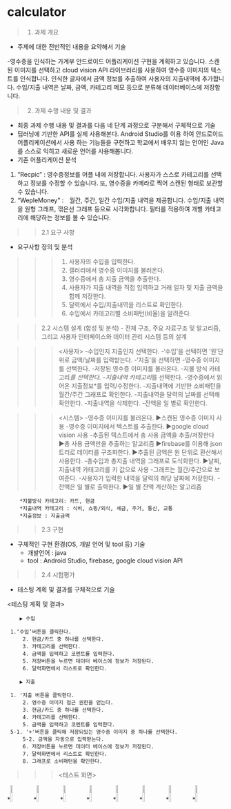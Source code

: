 
# calculator
<html></html>

>1. 과제 개요
  - 주제에 대한 전반적인 내용을 요약해서 기술
 
-영수증을 인식하는 가계부 안드로이드 어플리케이션 구현을 계획하고 있습니다. 스캔된 이미지를 선택하고 cloud vision API 라이브러리를 사용하여 영수증 이미지의 텍스트를 인식합니다. 인식한 글자에서 금액 정보를 추출하여 사용자의 지출내역에 추가합니다. 수입/지출 내역은 날짜, 금액, 카테고리 메모 등으로 분류해 데이터베이스에 저장합니다.


>2. 과제 수행 내용 및 결과
  - 최종 과제 수행 내용 및 결과를 다음 네 단계 과정으로 구분해서 구체적으로 기술
- 딥러닝에 기반한 API를 실제 사용해본다. Android Studio를 이용 하여 안드로이드 어플리케이션에서 사용    하는 기능들을 구현하고 학교에서 배우지 않는 언어인 Java를 스스로 익히고 새로운 언어를 사용해봅니다.
- 기존 어플리케이션 분석
1. “Recpic” : 영수증정보를 어플 내에 저장합니다. 사용자가 스스로 카테고리를 선택하고 정보를 수정할 수 있습니다. 또, 영수증을 카메라로 찍어 스캔된 형태로 보관할 수 있습니다.
2. “WepleMoney” :　월간, 주간, 일간 수입/지출 내역을 제공합니다. 수입/지출 내역을 원형 그래프, 꺾은선 그래프 등으로 시각화합니다. 필터를 적용하여 개별 카테고리에 해당하는 정보를 볼 수 있습니다.

  >>2.1 요구 사항
  - 요구사항 정의 및 분석
>>>1) 사용자의 수입을 입력한다.
>>>2) 갤러리에서 영수증 이미지를 불러온다.
>>>3) 영수증에서 총 지출 금액을 추출한다.
>>>4) 사용자가 지출 내역을 직접 입력하고 거래 일자 및 지출 금액을 함께 저장한다.
>>>5) 달력에서 수입/지출내역을 리스트로 확인한다.
>>>6) 수입에서 카테고리별 소비패턴(비율)을 알려준다.


 
>>2.2 시스템 설계 (합성 및 분석)
    - 전체 구조, 주요 자료구조 및 알고리즘, 그리고 사용자 인터페이스와 데이터 관리 시스템 등의 설계 
 
>>><사용자>
    -수입인지 지출인지 선택한다.
    -‘수입’을 선택하면 ‘원’단위로 금액/날짜를 입력받는다.
    -‘지출’을 선택하면
    -영수증 이미지를 선택한다.
    -저장된 영수증 이미지를 불러온다.
    -지불 방식 카테고리*를 선택한다.
    -지출내역 카테고리*를 선택한다.
    -영수증에서 읽어온 지출정보*를 입력/수정한다.
    -지출내역에 기반한 소비패턴을 월간/주간 그래프로 확인한다.
    -지출내역을 달력의 날짜를 선택해 확인한다.
    -지출내역을 삭제한다.
    -잔액을 일 별로 확인한다.
  
>>><시스템>
   -영수증 이미지를 불러온다.
           ▶스캔된 영수증 이미지 사용
    -영수증 이미지에서 텍스트를 추출한다. 
           ▶google cloud vision 사용
    -추출된 텍스트에서 총 사용 금액을 추출/저장한다  	 
           ▶총 사용 금액만을 추출하는 알고리즘
           ▶firebase를 이용해 json트리로 데이터를 구조화한다.
           ▶추출된 금액은 원 단위로 환산해서 사용한다.
    -총수입과 총지출 내역을 그래프로 도식화한다.
            ▶날짜, 지출내역 카테고리를 키 값으로 사용
    -그래프는 월간/주간으로 보여준다.
    -사용자가 입력한 내역을 달력의 해당 날짜에 저장한다.
    -잔액은 일 별로 출력한다.
           ▶일 별 잔액 계산하는 알고리즘

   

		*지불방식 카테고리: 카드, 현금
		*지출내역 카테고리 : 식비, 쇼핑/외식, 세금, 주거, 통신, 교통
		*지출정보 : 지출금액


  >>2.3 구현
  - 구체적인 구현 환경(OS, 개발 언어 및 tool 등) 기술
    - 개발언어 : java
    - tool : Android Studio, firebase, google cloud vision API

  
>>2.4 시험평가 
  - 테스팅 계획 및 결과를 구체적으로 기술

<테스팅 계획 및 결과>

        ▶ 수입 
	
	 1.‘수입’버튼을 클릭한다.
         2. 현금/카드 중 하나를 선택한다.
         3. 카테고리를 선택한다.
         4. 금액을 입력하고 코멘트를 입력한다.
         5. 저장버튼을 누르면 데이터 베이스에 정보가 저장된다.
         6. 달력화면에서 리스트로 확인한다.

        ▶ 지출   
	
	 1. '지출 버튼을 클릭한다.
         2. 영수증 이미지 접근 권한을 얻는다.
         3. 현금/카드 중 하나를 선택한다.
         4. 카테고리를 선택한다.
         5. 금액을 입력하고 코멘트를 입력한다.
	 5-1. '+'버튼을 클릭해 저장되있는 영수증 이미지 중 하나를 선택한다.
         5-2. 금액을 자동으로 입력받는다.
         6. 저장버튼을 누르면 데이터 베이스에 정보가 저장된다.
         7. 달력화면에서 리스트로 확인한다.
         8. 그래프로 소비패턴을 확인한다.
 
>>><테스트 화면>

  *<img src="https://user-images.githubusercontent.com/54641007/78698929-09f1db80-793e-11ea-84c2-0a7367867d0e.png" width="10%">
  *<img src="https://user-images.githubusercontent.com/54641007/78698931-0bbb9f00-793e-11ea-8914-a66db566114a.png" width="10%">
  *<img src="https://user-images.githubusercontent.com/54641007/78698933-0bbb9f00-793e-11ea-91d9-fb720a58b3e8.png" width="10%">
  *<img src="https://user-images.githubusercontent.com/54641007/78698934-0c543580-793e-11ea-8aa7-d119af522b63.png" width="10%">
  *<img src="https://user-images.githubusercontent.com/54641007/78698938-0ceccc00-793e-11ea-8981-e387a7d2a758.png" width="10%">
  *<img src="https://user-images.githubusercontent.com/54641007/78698944-0d856280-793e-11ea-9d1a-219bad69d1c0.png" width="10%">
  *<img src="https://user-images.githubusercontent.com/54641007/78698946-0d856280-793e-11ea-92d7-9cf4c08579fc.png" width="10%">
  *<img src="https://user-images.githubusercontent.com/54641007/78698949-0e1df900-793e-11ea-92d4-1768ab1563b8.png" width="10%">
